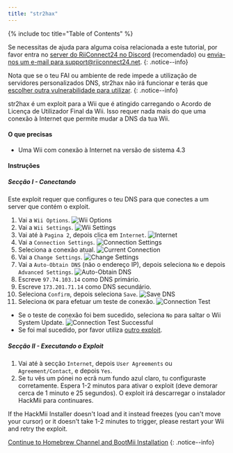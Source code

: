 ```yaml
---
title: "str2hax"
---
```


{% include toc title="Table of Contents" %}

Se necessitas de ajuda para alguma coisa relacionada a este tutorial, por favor entra no [server do RiiConnect24 no Discord](https://discord.gg/b4Y7jfD) (recomendado) ou [envia-nos um e-mail para support@riiconnect24.net](mailto:support@riiconnect24.net).
{: .notice--info}

Nota que se o teu FAI ou ambiente de rede impede a utilização de servidores personalizados DNS, str2hax não irá funcionar e terás que [escolher outra vulnerabilidade para utilizar](get-started).
{: .notice--info}

str2hax é um exploit para a Wii que é atingido carregando o Acordo de Licença de Utilizador Final da Wii. Isso requer nada mais do que uma conexão à Internet que permite mudar a DNS da tua Wii.

#### O que precisas

* Uma Wii com conexão à Internet na versão de sistema 4.3

#### Instruções

##### Secção I - Conectando

Este exploit requer que configures o teu DNS para que conectes a um server que contém o exploit.

1. Vai a `Wii Options`. ![Wii Options](/images/RiiConnect24/Internet_1.png)
2. Vai a `Wii Settings`. ![Wii Settings](/images/RiiConnect24/Internet_2.png)
3. Vai até à `Pagina 2`, depois clica em `Internet`. ![Internet](/images/RiiConnect24/Internet_3.png)
4. Vai a `Connection Settings`. ![Connection Settings](/images/RiiConnect24/Internet_4.png)
5. Seleciona a conexão atual. ![Current Connection](/images/RiiConnect24/Internet_5.png)
6. Vai a `Change Settings`. ![Change Settings](/images/RiiConnect24/Internet_6.png)
7. Vai a `Auto-Obtain DNS` (não o endereço IP), depois seleciona `No` e depois `Advanced Settings`. ![Auto-Obtain DNS](/images/RiiConnect24/Internet_7.png)
8. Escreve `97.74.103.14` como DNS primário.
9. Escreve `173.201.71.14` como DNS secundário.
10. Seleciona `Confirm`, depois seleciona `Save`. ![Save DNS](/images/RiiConnect24/Internet_10.png)
11. Seleciona `OK` para efetuar um teste de conexão. ![Connection Test](/images/RiiConnect24/Internet_11.png)
   - Se o teste de conexão foi bem sucedido, seleciona `No` para saltar o Wii System Update. ![Connection Test Successful](/images/RiiConnect24/Internet_12.png)
   - Se foi mal sucedido, por favor utiliza [outro exploit](get-started).

##### Secção II - Executando o Exploit

1. Vai até à secção `Internet`, depois `User Agreements` ou `Agreement/Contact`, e depois `Yes`.
2. Se tu vês um pónei no ecrã num fundo azul claro, tu configuraste corretamente. Espera 1-2 minutos para ativar o exploit (deve demorar cerca de 1 minuto e 25 segundos). O exploit irá descarregar o instalador HackMii para continuares.

If the HackMii Installer doesn't load and it instead freezes (you can't move your cursor) or it doesn't take 1-2 minutes to trigger, please restart your Wii and retry the exploit.

[Continue to Homebrew Channel and BootMii Installation](hbc)
{: .notice--info}
